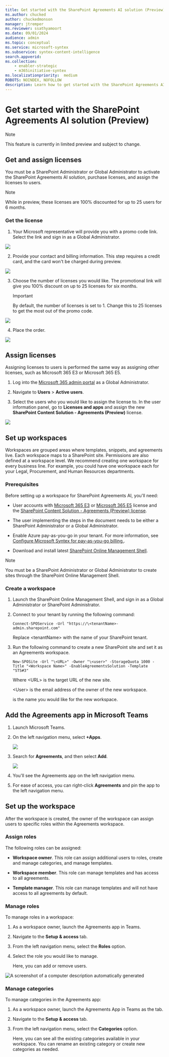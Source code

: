 ```yaml
---
title: Get started with the SharePoint Agreements AI solution (Preview)
ms.author: chucked
author: chuckedmonson
manager: jtremper
ms.reviewer: ssathyamoort
ms.date: 09/01/2024
audience: admin
ms.topic: conceptual
ms.service: microsoft-syntex
ms.subservice: syntex-content-intelligence
search.appverid: 
ms.collection: 
    - enabler-strategic
    - m365initiative-syntex
ms.localizationpriority:  medium
ROBOTS: NOINDEX, NOFOLLOW
description: Learn how to get started with the SharePoint Agreements AI solution.
---
```


# Get started with the SharePoint Agreements AI solution (Preview)

> [!NOTE]
> This feature is currently in limited preview and subject to change.

## Get and assign licenses

You must be a SharePoint Administrator or Global Administrator to activate the SharePoint Agreements AI solution, purchase licenses, and assign the licenses to users.

> [!NOTE]
> While in preview, these licenses are 100% discounted for up to 25 users for 6 months.

### Get the license

1. Your Microsoft representative will provide you with a promo code link. Select the link and sign in as a Global Administrator.

![](media/image1.png)

2. Provide your contact and billing information. This step requires a credit card, and the card won't be charged during preview.

![](media/image2.png)

3. Choose the number of licenses you would like. The promotional link will give you 100% discount on up to 25 licenses for six months.

    > [!IMPORTANT]
    > By default, the number of licenses is set to 1. Change this to 25 licenses to get the most out of the promo code.

![](media/image3.png)

4. Place the order.

![](media/image4.png)

## Assign licenses

Assigning licenses to users is performed the same way as assigning other licenses, such as Microsoft 365 E3 or Microsoft 365 E5.

1. Log into the [Microsoft 365 admin portal](https://admin.microsoft.com/) as a Global Administrator.

2. Navigate to **Users** > **Active users**.

3. Select the users who you would like to assign the license to. In the user information panel, go to **Licenses and apps** and assign the new **SharePoint Content Solution - Agreements (Preview)** license.

![](media/image5.png)

## Set up workspaces

Workspaces are grouped areas where templates, snippets, and agreements live. Each workspace maps to a SharePoint site. Permissions are also defined at a workspace level. We recommend creating one workspace for every business line. For example, you could have one workspace each for your Legal, Procurement, and Human Resources departments.

### Prerequisites

Before setting up a workspace for SharePoint Agreements AI, you'll need:  

- User accounts with [Microsoft 365 E3](https://www.microsoft.com/en-us/microsoft-365/enterprise/e3?activetab=pivot:overviewtab) or [Microsoft 365 E5](https://www.microsoft.com/en-us/microsoft-365/enterprise/e5) license and the [SharePoint Content Solution - Agreements (Preview) license](#get-and-assign-licenses.md).

- The user implementing the steps in the document needs to be either a SharePoint Administrator or a Global Administrator.

- Enable Azure pay-as-you-go in your tenant. For more information, see [Configure Microsoft Syntex for pay-as-you-go billing.](/microsoft-365/syntex/syntex-azure-billing).

- Download and install latest [SharePoint Online Management Shell](https://www.microsoft.com/en-in/download/details.aspx?id=35588).

> [!NOTE]
> You must be a SharePoint Administrator or Global Administrator to create sites through the SharePoint Online Management Shell.

### Create a workspace

1. Launch the SharePoint Online Management Shell, and sign in as a Global Administrator or SharePoint Administrator.

2. Connect to your tenant by running the following command:

    `Connect-SPOService -Url "https://\<tenantName>-admin.sharepoint.com"`
    
    Replace \<tenantName> with the name of your SharePoint tenant.

3. Run the following command to create a new SharePoint site and set it as an Agreements workspace.

    `New-SPOSite -Url "\<URL>" -Owner "\<user>" -StorageQuota 1000 -Title "<Workspace Name>" -EnableAgreementsSolution -Template "STS#3"`

    Where \<URL> is the target URL of the new site.  

    \<User> is the email address of the owner of the new workspace.

    <Workspace Name> is the name you would like for the new workspace.

## Add the Agreements app in Microsoft Teams

1. Launch Microsoft Teams.

2. On the left navigation menu, select **+Apps**.

   ![](media/image1.png)

3. Search for **Agreements**, and then select **Add**.

   ![](media/image2.png)

4. You'll see the Agreements app on the left navigation menu.

5. For ease of access, you can right-click **Agreements** and pin the app to the left navigation menu.

## Set up the workspace

After the workspace is created, the owner of the workspace can assign users to specific roles within the Agreements workspace.  

### Assign roles

The following roles can be assigned:

- **Workspace owner**. This role can assign additional users to roles, create and manage categories, and manage templates.

- **Workspace member**. This role can manage templates and has access to all agreements.

- **Template manager**. This role can manage templates and will not have access to all agreements by default.

### Manage roles

To manage roles in a workspace:

1. As a workspace owner, launch the Agreements app in Teams.

2. Navigate to the **Setup & access** tab.

3. From the left navigation menu, select the **Roles** option.

4. Select the role you would like to manage.

    Here, you can add or remove users.

![A screenshot of a computer description automatically generated](media/image1.png)

### Manage categories

To manage categories in the Agreements app:

1. As a workspace owner, launch the Agreements App in Teams as the tab.

2. Navigate to the **Setup & access** tab.

3. From the left navigation menu, select the **Categories** option.

   Here, you can see all the existing categories available in your workspace. You can rename an existing category or create new categories as needed.

